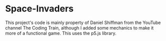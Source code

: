 # Space-Invaders
This project's code is mainly property of Daniel Shiffman from the YouTube channel The Coding Train, although I added some mechanics to make it more of a functional game.
This uses the p5.js library.
